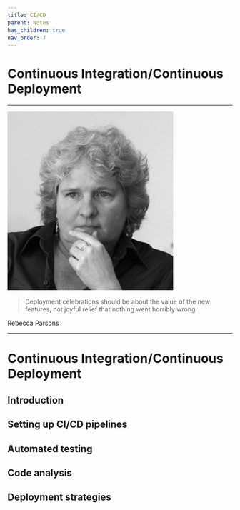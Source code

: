 ```yaml
---
title: CI/CD
parent: Notes
has_children: true
nav_order: 7
---
```


# Continuous Integration/Continuous Deployment

<hr class="splash">

![Rebecca Parsons](../../images/rebecca_parsons.png)

<blockquote class="pretty"><span>
Deployment celebrations should be about the value of the new features, not joyful relief that nothing went horribly wrong
</span></blockquote>
<p class="attribution">Rebecca Parsons</p>

<hr class="splash">

# Continuous Integration/Continuous Deployment

## Introduction

## Setting up CI/CD pipelines

## Automated testing

## Code analysis

## Deployment strategies
